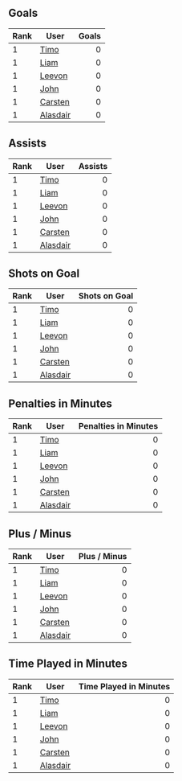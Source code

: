 ## Goals
| Rank | User | Goals |
| :--- | ---- | ---------: |
| 1 | [Timo](https://github.com/llevasseur/world-juniors-2022/blob/master/ROSTERS.md#Timo) |  0 |
| 1 | [Liam](https://github.com/llevasseur/world-juniors-2022/blob/master/ROSTERS.md#Liam) |  0 |
| 1 | [Leevon](https://github.com/llevasseur/world-juniors-2022/blob/master/ROSTERS.md#Leevon) |  0 |
| 1 | [John](https://github.com/llevasseur/world-juniors-2022/blob/master/ROSTERS.md#John) |  0 |
| 1 | [Carsten](https://github.com/llevasseur/world-juniors-2022/blob/master/ROSTERS.md#Carsten) |  0 |
| 1 | [Alasdair](https://github.com/llevasseur/world-juniors-2022/blob/master/ROSTERS.md#Alasdair) |  0 |
## Assists
| Rank | User | Assists |
| :--- | ---- | ---------: |
| 1 | [Timo](https://github.com/llevasseur/world-juniors-2022/blob/master/ROSTERS.md#Timo) |  0 |
| 1 | [Liam](https://github.com/llevasseur/world-juniors-2022/blob/master/ROSTERS.md#Liam) |  0 |
| 1 | [Leevon](https://github.com/llevasseur/world-juniors-2022/blob/master/ROSTERS.md#Leevon) |  0 |
| 1 | [John](https://github.com/llevasseur/world-juniors-2022/blob/master/ROSTERS.md#John) |  0 |
| 1 | [Carsten](https://github.com/llevasseur/world-juniors-2022/blob/master/ROSTERS.md#Carsten) |  0 |
| 1 | [Alasdair](https://github.com/llevasseur/world-juniors-2022/blob/master/ROSTERS.md#Alasdair) |  0 |
## Shots on Goal
| Rank | User | Shots on Goal |
| :--- | ---- | ---------: |
| 1 | [Timo](https://github.com/llevasseur/world-juniors-2022/blob/master/ROSTERS.md#Timo) |  0 |
| 1 | [Liam](https://github.com/llevasseur/world-juniors-2022/blob/master/ROSTERS.md#Liam) |  0 |
| 1 | [Leevon](https://github.com/llevasseur/world-juniors-2022/blob/master/ROSTERS.md#Leevon) |  0 |
| 1 | [John](https://github.com/llevasseur/world-juniors-2022/blob/master/ROSTERS.md#John) |  0 |
| 1 | [Carsten](https://github.com/llevasseur/world-juniors-2022/blob/master/ROSTERS.md#Carsten) |  0 |
| 1 | [Alasdair](https://github.com/llevasseur/world-juniors-2022/blob/master/ROSTERS.md#Alasdair) |  0 |
## Penalties in Minutes
| Rank | User | Penalties in Minutes |
| :--- | ---- | ---------: |
| 1 | [Timo](https://github.com/llevasseur/world-juniors-2022/blob/master/ROSTERS.md#Timo) |  0 |
| 1 | [Liam](https://github.com/llevasseur/world-juniors-2022/blob/master/ROSTERS.md#Liam) |  0 |
| 1 | [Leevon](https://github.com/llevasseur/world-juniors-2022/blob/master/ROSTERS.md#Leevon) |  0 |
| 1 | [John](https://github.com/llevasseur/world-juniors-2022/blob/master/ROSTERS.md#John) |  0 |
| 1 | [Carsten](https://github.com/llevasseur/world-juniors-2022/blob/master/ROSTERS.md#Carsten) |  0 |
| 1 | [Alasdair](https://github.com/llevasseur/world-juniors-2022/blob/master/ROSTERS.md#Alasdair) |  0 |
## Plus / Minus
| Rank | User | Plus / Minus |
| :--- | ---- | ---------: |
| 1 | [Timo](https://github.com/llevasseur/world-juniors-2022/blob/master/ROSTERS.md#Timo) |  0 |
| 1 | [Liam](https://github.com/llevasseur/world-juniors-2022/blob/master/ROSTERS.md#Liam) |  0 |
| 1 | [Leevon](https://github.com/llevasseur/world-juniors-2022/blob/master/ROSTERS.md#Leevon) |  0 |
| 1 | [John](https://github.com/llevasseur/world-juniors-2022/blob/master/ROSTERS.md#John) |  0 |
| 1 | [Carsten](https://github.com/llevasseur/world-juniors-2022/blob/master/ROSTERS.md#Carsten) |  0 |
| 1 | [Alasdair](https://github.com/llevasseur/world-juniors-2022/blob/master/ROSTERS.md#Alasdair) |  0 |
## Time Played in Minutes
| Rank | User | Time Played in Minutes |
| :--- | ---- | ---------: |
| 1 | [Timo](https://github.com/llevasseur/world-juniors-2022/blob/master/ROSTERS.md#Timo) |  0 |
| 1 | [Liam](https://github.com/llevasseur/world-juniors-2022/blob/master/ROSTERS.md#Liam) |  0 |
| 1 | [Leevon](https://github.com/llevasseur/world-juniors-2022/blob/master/ROSTERS.md#Leevon) |  0 |
| 1 | [John](https://github.com/llevasseur/world-juniors-2022/blob/master/ROSTERS.md#John) |  0 |
| 1 | [Carsten](https://github.com/llevasseur/world-juniors-2022/blob/master/ROSTERS.md#Carsten) |  0 |
| 1 | [Alasdair](https://github.com/llevasseur/world-juniors-2022/blob/master/ROSTERS.md#Alasdair) |  0 |
